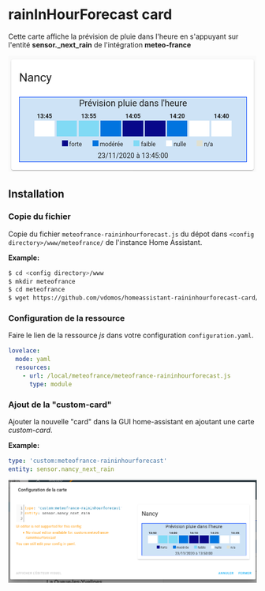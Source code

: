 # rainInHourForecast card

Cette carte affiche la prévision de pluie dans l'heure en s'appuyant sur l'entité **sensor.<VILLE>_next_rain** de l'intégration **meteo-france**

![RainInHour1](Meteo-France_RainInHour_Card_1.png)

## Installation

### Copie du fichier

Copie du fichier `meteofrance-raininhourforecast.js` du dépot dans `<config directory>/www/meteofrance/` de l'instance Home Assistant.

**Example:**

```bash
$ cd <config directory>/www
$ mkdir meteofrance
$ cd meteofrance
$ wget https://github.com/vdomos/homeassistant-raininhourforecast-card/raw/master/meteofrance-raininhourforecast.js
```

### Configuration de la ressource

Faire le lien de la ressource *js* dans votre configuration `configuration.yaml`.

```yaml
lovelace:
  mode: yaml
  resources:
    - url: /local/meteofrance/meteofrance-raininhourforecast.js
      type: module
```

### Ajout de la "custom-card" 

Ajouter la nouvelle "card" dans la GUI home-assistant en ajoutant une carte *custom-card*.


**Example:**

```yaml
type: 'custom:meteofrance-raininhourforecast'
entity: sensor.nancy_next_rain
```

![RainInHour1](Meteo-France_RainInHour_Card_2.png)


